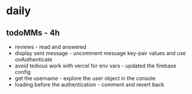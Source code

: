 # daily

## todoMMs - 4h
* reviews - read and answered
* display sent message - uncomment message key-pair values and use onAuthenticate
* avoid tedious work with vercel for env vars - updated the firebase config
* get the username - explore the user object in the console
* loading before the authentication - comment and revert back
